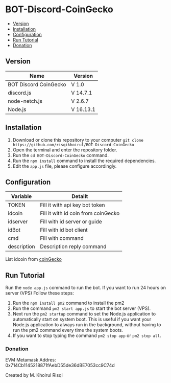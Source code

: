 ﻿# BOT-Discord-CoinGecko
 
- [Version](https://github.com/risqikhoirul/BOT-Discord-CoinGecko/blob/main/README.md#version)
- [Installation](https://github.com/risqikhoirul/BOT-Discord-CoinGecko/blob/main/README.md#installation)
- [Configuration](https://github.com/risqikhoirul/BOT-Discord-CoinGecko/blob/main/README.md#configuration)
- [Run Tutorial](https://github.com/risqikhoirul/BOT-Discord-CoinGecko/blob/main/README.md#run-tutorial)
- [Donation](https://github.com/risqikhoirul/BOT-Discord-CoinGecko/blob/main/README.md#donation)

 ## Version
| Name | Version |
|------|------------|
| BOT Discord CoinGecko | V 1.0 |
| discord.js | V 14.7.1 |
| node-netch.js | V 2.6.7 |
| Node.js | V 16.13.1 |

## Installation
1. Download or clone this repository to your computer `git clone https://github.com/risqikhoirul/BOT-Discord-CoinGecko`
2. Open the terminal and enter the repository folder.
3. Run the `cd BOT-Discord-CoinGecko` command.
4. Run the `npm install` command to install the required dependencies.
5. Edit the `app.js` file, please configure accordingly.

## Configuration
| Variable | Detailt |
|------|------------|
| TOKEN | Fill it with api key bot token |
| idcoin | Fill it with id coin from coinGecko |
| idserver | Fill with id server or guide |
| idBot | Fill with id bot client |
| cmd | Fill with command |
| description | Description reply command |

List idcoin from [coinGecko](https://api.coingecko.com/api/v3/coins/list)

## Run Tutorial
Run the `node app.js` command to run the bot.
If you want to run 24 hours on server (VPS)
Follow these steps:
1. Run the `npm install pm2` command to install the pm2
2. Run the command `pm2 start app.js` to start the bot server (VPS).
3. Next run the `pm2 startup` command to set the Node.js application to automatically start on system boot. This is useful if you want your Node.js application to always run in the background, without having to run the pm2 command every time the system boots.
5. If you want to stop typing the command `pm2 stop app` or `pm2 stop all`.

### Donation
EVM Metamask Addres: 0x714Cb1145218871fAebD55de36dBE7053cc9C74d

Created by M. Khoirul Risqi
